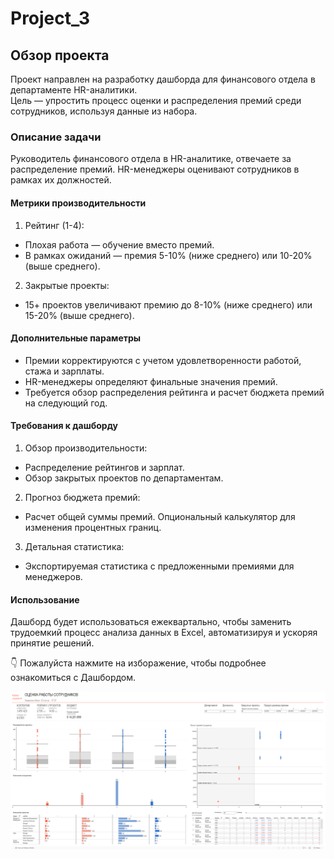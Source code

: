 # Project_3
## Обзор проекта
Проект направлен на разработку дашборда для финансового отдела в департаменте HR-аналитики. \
Цель — упростить процесс оценки и распределения премий среди сотрудников, используя данные из набора.

### Описание задачи
Руководитель финансового отдела в HR-аналитике, отвечаете за распределение премий. HR-менеджеры оценивают сотрудников в рамках их должностей.

#### Метрики производительности
1. Рейтинг (1-4):

- Плохая работа — обучение вместо премий.
- В рамках ожиданий — премия 5-10% (ниже среднего) или 10-20% (выше среднего).

2. Закрытые проекты:

- 15+ проектов увеличивают премию до 8-10% (ниже среднего) или 15-20% (выше среднего).
#### Дополнительные параметры
- Премии корректируются с учетом удовлетворенности работой, стажа и зарплаты.
- HR-менеджеры определяют финальные значения премий.
- Требуется обзор распределения рейтинга и расчет бюджета премий на следующий год.
#### Требования к дашборду
1. Обзор производительности:

- Распределение рейтингов и зарплат.
- Обзор закрытых проектов по департаментам.
2. Прогноз бюджета премий:

- Расчет общей суммы премий.
Опциональный калькулятор для изменения процентных границ.
3. Детальная статистика:

- Экспортируемая статистика с предложенными премиями для менеджеров.
#### Использование
Дашборд будет использоваться ежеквартально, чтобы заменить трудоемкий процесс анализа данных в Excel, автоматизируя и ускоряя принятие решений.

👇 Пожалуйста нажмите на изборажение, чтобы подробнее ознакомиться с Дашбордом.

<div align="center">
  <a href="https://public.tableau.com/app/profile/ivan.yakimenko/viz/__HR_/sheet8">
    <img src="https://github.com/KaminoontY/Project_3/blob/main/Dashbord%20HR.png" alt="Telegram" width="1200">
  </a>
</div>


